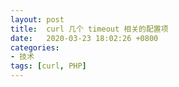 ```yaml
---
layout: post
title:  curl 几个 timeout 相关的配置项
date:   2020-03-23 18:02:26 +0800
categories:
- 技术
tags: [curl, PHP]
---
```


